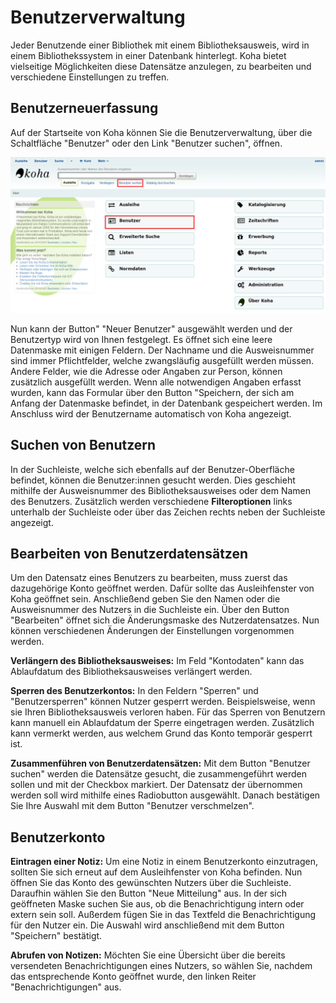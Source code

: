 <style>
	img[src$="#shadow-round"] {
		border-radius: 1%;
		box-shadow: 1px 10px 8px #121212;
	}
</style>
# Benutzerverwaltung
Jeder Benutzende einer Bibliothek mit einem Bibliotheksausweis, wird in einem Bibliothekssystem in einer Datenbank hinterlegt. Koha bietet vielseitige Möglichkeiten diese Datensätze anzulegen, zu bearbeiten und verschiedene Einstellungen zu treffen. 

## Benutzerneuerfassung
Auf der Startseite von Koha können Sie die Benutzerverwaltung, über die Schaltfläche "Benutzer" oder den Link "Benutzer suchen", öffnen.

![Benutzerverwaltung auf der Startseite](../Images/benutzer_startseite.PNG#shadow-round)

Nun kann der Button" "Neuer Benutzer" ausgewählt werden und der Benutzertyp wird von Ihnen festgelegt. Es öffnet sich eine leere Datenmaske mit einigen Feldern. Der Nachname und die Ausweisnummer sind immer Pflichtfelder, welche zwangsläufig ausgefüllt werden müssen. Andere Felder, wie die Adresse oder Angaben zur Person, können zusätzlich ausgefüllt werden. Wenn alle notwendigen Angaben erfasst wurden, kann das Formular über den Button "Speichern, der sich am Anfang der Datenmaske befindet, in der Datenbank gespeichert werden. Im Anschluss wird der Benutzername automatisch von Koha angezeigt.

## Suchen von Benutzern
In der Suchleiste, welche sich ebenfalls auf der Benutzer-Oberfläche befindet, können die Benutzer:innen gesucht werden. Dies geschieht mithilfe der Ausweisnummer des Bibliotheksausweises oder dem Namen des Benutzers. Zusätzlich werden verschiedene **Filteroptionen** links unterhalb der Suchleiste oder über das Zeichen rechts neben der Suchleiste angezeigt.

## Bearbeiten von Benutzerdatensätzen
Um den Datensatz eines Benutzers zu bearbeiten, muss zuerst das dazugehörige Konto geöffnet werden. Dafür sollte das Ausleihfenster von Koha geöffnet sein. Anschließend geben Sie den Namen oder die Ausweisnummer des Nutzers in die Suchleiste ein. Über den Button "Bearbeiten" öffnet sich die Änderungsmaske des Nutzerdatensatzes. Nun können verschiedenen Änderungen der Einstellungen vorgenommen werden. 

**Verlängern des Bibliotheksausweises:** Im Feld "Kontodaten" kann das Ablaufdatum des Bibliotheksausweises verlängert werden.

**Sperren des Benutzerkontos:** In den Feldern "Sperren" und "Benutzersperren" können Nutzer gesperrt werden. Beispielsweise, wenn sie Ihren Bibliotheksausweis verloren haben. Für das Sperren von Benutzern kann manuell ein Ablaufdatum der Sperre eingetragen werden. Zusätzlich kann vermerkt werden, aus welchem Grund das Konto temporär gesperrt ist.

**Zusammenführen von Benutzerdatensätzen:** Mit dem Button "Benutzer suchen" werden die Datensätze gesucht, die zusammengeführt werden sollen und mit der Checkbox markiert. Der Datensatz der übernommen werden soll wird mithilfe eines Radiobutton ausgewählt. Danach bestätigen Sie Ihre Auswahl mit dem Button "Benutzer verschmelzen".

## Benutzerkonto
**Eintragen einer Notiz:** Um eine Notiz in einem Benutzerkonto einzutragen, sollten Sie sich erneut auf dem Ausleihfenster von Koha befinden. Nun öffnen Sie das Konto des gewünschten Nutzers über die Suchleiste. Daraufhin wählen Sie den Button "Neue Mitteilung" aus. In der sich geöffneten Maske suchen Sie aus, ob die Benachrichtigung intern oder extern sein soll. Außerdem fügen Sie in das Textfeld die Benachrichtigung für den Nutzer ein. Die Auswahl wird anschließend mit dem Button "Speichern" bestätigt. 

**Abrufen von Notizen:** Möchten Sie eine Übersicht über die bereits versendeten Benachrichtigungen eines Nutzers, so wählen Sie, nachdem das entsprechende Konto geöffnet wurde, den linken Reiter "Benachrichtigungen" aus. 
